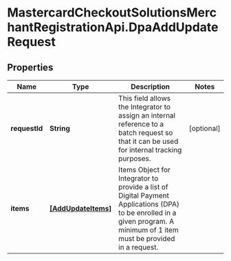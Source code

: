 # MastercardCheckoutSolutionsMerchantRegistrationApi.DpaAddUpdateRequest

## Properties

Name | Type | Description | Notes
------------ | ------------- | ------------- | -------------
**requestId** | **String** | This field allows the Integrator to assign an internal reference to a batch request so that it can be used for internal tracking purposes. | [optional] 
**items** | [**[AddUpdateItems]**](AddUpdateItems.md) | Items  Object for Integrator to provide a list of Digital Payment Applications (DPA) to be enrolled in a given program. A minimum of 1 item must be provided in a request.  | 


